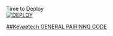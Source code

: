 Time to Deploy
    <br>
<a href='https://dashboard.heroku.com/new?template=https://github.com/ibrahimaitech/Këvøø-pairing-code'
target="_blank"><img alt='DEPLOY' src='https://img.shields.io/badge/-DEPLOY-black?style=for-the-badge&logo=heroku&logoColor=white'/>



##Këvøøtëch GENERAL PAIRINNG CODE

   
